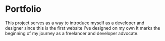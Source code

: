 # Portfolio
This project serves as a way to introduce myself as a developer and designer since this is the first website I've designed on my own It marks the beginning of my journey as a freelancer and developer advocate.
